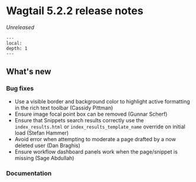 # Wagtail 5.2.2 release notes

_Unreleased_

```{contents}
---
local:
depth: 1
---
```

## What's new


### Bug fixes

 * Use a visible border and background color to highlight active formatting in the rich text toolbar (Cassidy Pittman)
 * Ensure image focal point box can be removed (Gunnar Scherf)
 * Ensure that Snippets search results correctly use the `index_results.html` or `index_results_template_name` override on initial load (Stefan Hammer)
 * Avoid error when attempting to moderate a page drafted by a now deleted user (Dan Braghis)
 * Ensure workflow dashboard panels work when the page/snippet is missing (Sage Abdullah)

### Documentation
